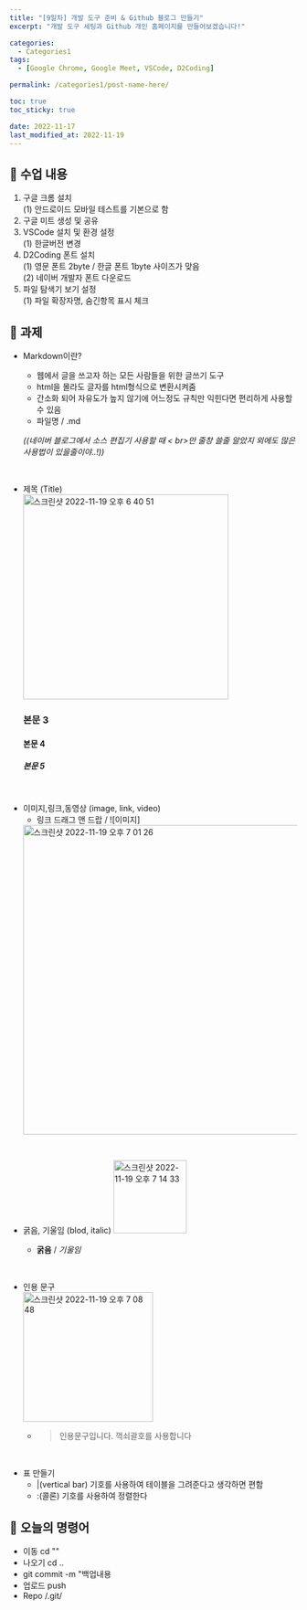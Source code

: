 ```yaml
---
title: "[9일차] 개발 도구 준비 & Github 블로그 만들기"
excerpt: "개발 도구 세팅과 Github 개인 홈페이지를 만들어보겠습니다!"

categories:
  - Categories1
tags:
  - [Google Chrome, Google Meet, VSCode, D2Coding]

permalink: /categories1/post-name-here/

toc: true
toc_sticky: true

date: 2022-11-17
last_modified_at: 2022-11-19
---
```


## 🦥 수업 내용

1. 구글 크롬 설치  
(1) 안드로이드 모바일 테스트를 기본으로 함  
2. 구글 미트 생성 및 공유  
3. VSCode 설치 및 환경 설정  
(1) 한글버전 변경  
4. D2Coding 폰트 설치  
(1) 영문 폰트 2byte / 한글 폰트 1byte 사이즈가 맞음  
(2) 네이버 개발자 폰트 다운로드  
5. 파일 탐색기 보기 설정  
(1) 파일 확장자명, 숨긴항목 표시 체크  


## 🦥 과제

* Markdown이란?
  - 웹에서 글을 쓰고자 하는 모든 사람들을 위한 글쓰기 도구
  - html을 몰라도 글자를 html형식으로 변환시켜줌
  - 간소화 되어 자유도가 높지 않기에 어느정도 규칙만 익힌다면 편리하게 사용할 수 있음
  - 파일명 / .md

   _((네이버 블로그에서 소스 편집기 사용할 때 < br>만 줄창 쓸줄 알았지 외에도 많은 사용법이 있을줄이야..!))_  
<br>

* 제목 (Title)  
  <img width="359" alt="스크린샷 2022-11-19 오후 6 40 51" src="https://user-images.githubusercontent.com/118426890/202844752-2d0c9dc2-1a05-47c0-b7ec-ee2097a73ffc.png">  

    ### 본문 3  
    #### 본문 4  
    ##### 본문 5  
<br>

* 이미지,링크,동영상 (image, link, video) 
  - 링크 드래그 앤 드랍 / ![이미지]
  <img width="542" alt="스크린샷 2022-11-19 오후 7 01 26" src="https://user-images.githubusercontent.com/118426890/202845453-a4b0d220-923e-44bc-8268-3f81deb88f03.png">
<br>

* 굵음, 기울임 (blod, italic)
  <img width="128" alt="스크린샷 2022-11-19 오후 7 14 33" src="https://user-images.githubusercontent.com/118426890/202845837-2c058007-8efe-4dbd-9cf2-cfff2bdf1e94.png">

  - **굵음** / *기울임*
<br>

* 인용 문구  
  <img width="227" alt="스크린샷 2022-11-19 오후 7 08 48" src="https://user-images.githubusercontent.com/118426890/202845660-2aba564b-b3b6-48b8-9d4e-619f671567f8.png">

   - > 인용문구입니다. 꺽쇠괄호를 사용합니다
<br>

* 표 만들기
  - |(vertical bar) 기호를 사용하여 테이블을 그려준다고 생각하면 편함
  - :(콜론) 기호를 사용하여 정렬한다


## 🦥 오늘의 명령어
- 이동 cd ""
- 나오기 cd ..
- git commit -m "백업내용
- 업로드 push
- Repo /.git/
